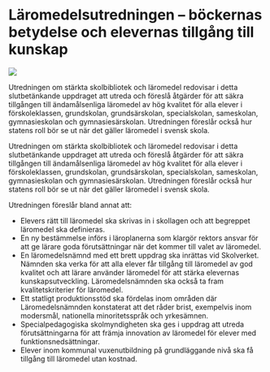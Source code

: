 # Läromedelsutredningen – böckernas betydelse och elevernas tillgång till kunskap

![](/contentassets/e13e110fdc30401f9bf4a6ee8fa160a7/sou-2021-70-fram.jpg?width=150&quality=85)

Utredningen om stärkta skolbibliotek och läromedel redovisar i detta slutbetänkande uppdraget att utreda och föreslå åtgärder för att säkra tillgången till ändamålsenliga läromedel av hög kvalitet för alla elever i förskoleklassen, grundskolan, grundsärskolan, specialskolan, sameskolan, gymnasieskolan och gymnasiesärskolan. Utredningen föreslår också hur statens roll bör se ut när det gäller läromedel i svensk skola.

Utredningen om stärkta skolbibliotek och läromedel redovisar i detta slutbetänkande uppdraget att utreda och föreslå åtgärder för att säkra tillgången till ändamålsenliga läromedel av hög kvalitet för alla elever i förskoleklassen, grundskolan, grundsärskolan, specialskolan, sameskolan, gymnasieskolan och gymnasiesärskolan. Utredningen föreslår också hur statens roll bör se ut när det gäller läromedel i svensk skola.

Utredningen föreslår bland annat att:

* Elevers rätt till läromedel ska skrivas in i skollagen och att begreppet läromedel ska definieras.
* En ny bestämmelse införs i läroplanerna som klargör rektors ansvar för att ge lärare goda förutsättningar när det kommer till valet av läromedel.
* En läromedelsnämnd med ett brett uppdrag ska inrättas vid Skolverket. Nämnden ska verka för att alla elever får tillgång till läromedel av god kvalitet och att lärare använder läromedel för att stärka elevernas kunskapsutveckling. Läromedelsnämnden ska också ta fram kvalitetskriterier för läromedel.
* Ett statligt produktionsstöd ska fördelas inom områden där Läromedelsnämnden konstaterat att det råder brist, exempelvis inom modersmål, nationella minoritetsspråk och yrkesämnen.
* Specialpedagogiska skolmyndigheten ska ges i uppdrag att utreda förutsättningarna för att främja innovation av läromedel för elever med funktionsnedsättningar.
* Elever inom kommunal vuxenutbildning på grundläggande nivå ska få tillgång till läromedel utan kostnad.
